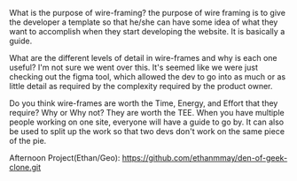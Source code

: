 What is the purpose of wire-framing?
    the purpose of wire framing is to give the developer a template so that he/she can have some idea of what they want to accomplish when they start developing the website. It is basically a guide.


What are the different levels of detail in wire-frames and why is each one useful? I'm not sure we went over this. It's seemed like we were just checking out the figma tool, which allowed the dev to go into as much or as little detail as required by the complexity required by the product owner. 


Do you think wire-frames are worth the Time, Energy, and Effort that they require? Why or Why not? They are worth the TEE. When you have multiple people working on one site, everyone will have a guide to go by. It can also be used to split up the work so that two devs don't work on the same piece of the pie. 

Afternoon Project(Ethan/Geo): https://github.com/ethanmmay/den-of-geek-clone.git